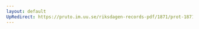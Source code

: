 ```yaml
---
layout: default
UpRedirect: https://pruto.im.uu.se/riksdagen-records-pdf/1871/prot-1871--fk--516/prot-1871--fk--516_008.pdf
---
```


